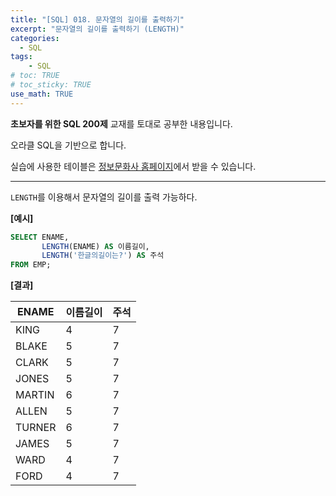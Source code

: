 ```yaml
---
title: "[SQL] 018. 문자열의 길이를 출력하기"
excerpt: "문자열의 길이를 출력하기 (LENGTH)"
categories: 
  - SQL
tags: 
    - SQL
# toc: TRUE
# toc_sticky: TRUE
use_math: TRUE
---
```


**초보자를 위한 SQL 200제** 교재를 토대로 공부한 내용입니다.

오라클 SQL을 기반으로 합니다.

실습에 사용한 테이블은 [정보문화사 홈페이지](http://infopub.co.kr/index.asp)에서 받을 수 있습니다.

---

`LENGTH`를 이용해서 문자열의 길이를 출력 가능하다.

**[예시]**

```sql
SELECT ENAME, 
       LENGTH(ENAME) AS 이름길이,
       LENGTH('한글의길이는?') AS 주석
FROM EMP;
```


**[결과]**

ENAME|이름길이|주석
|-|-|-|
KING|4|7
BLAKE|5|7
CLARK|5|7
JONES|5|7
MARTIN|6|7
ALLEN|5|7
TURNER|6|7
JAMES|5|7
WARD|4|7
FORD|4|7